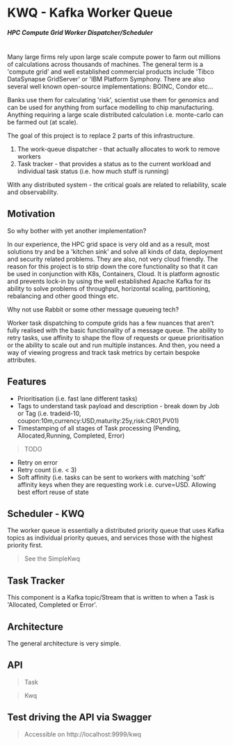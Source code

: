 # KWQ - Kafka Worker Queue

##### HPC Compute Grid Worker Dispatcher/Scheduler
#

Many large firms rely upon large scale compute power to farm out millions of calculations across thousands of machines. The general term is a 'compute grid' and well established commercial products include 'Tibco DataSynapse GridServer' or 'IBM Platform Symphony. There are also several well known open-source implementations: BOINC, Condor etc...

Banks use them for calculating 'risk', scientist use them for genomics and can be used for anything from surface modelling to chip manufacturing. Anything requiring a large scale distributed calculation i.e. monte-carlo can be farmed out (at scale).

The goal of this project is to replace 2 parts of this infrastructure.
1. The work-queue dispatcher - that actually allocates to work to remove workers
2. Task tracker - that provides a status as to the current workload and individual task status (i.e. how much stuff is running)

With any distributed system - the critical goals are related to reliability, scale and observability.

## Motivation

So why bother with yet another implementation? 

In our experience, the HPC grid space is very old and as a result, most solutions try and be a 'kitchen sink' and solve all kinds of data, deployment and security related problems. They are also, not very cloud friendly. The reason for this project is to strip down the core functionality so that it can be used in conjunction with K8s, Containers, Cloud. It is platform agnostic and prevents lock-in by using the well established Apache Kafka for its ability to solve problems of throughput, horizontal scaling, partitioning, rebalancing and other good things etc.

Why not use Rabbit or some other message queueing tech?

Worker task dispatching to compute grids has a few nuances that aren't fully realised with the basic functionality of a message queue. The ability to retry tasks, use affinity to shape the flow of requests or queue prioritisation or the ability to scale out and run multiple instances. And then, you need a way of viewing progress and track task metrics by certain bespoke attributes.

## Features

- Prioritisation (i.e. fast lane different tasks)
- Tags to understand task payload and description - break down by Job or Tag (i.e. tradeid-10, coupon:10m,currency:USD,maturity:25y,risk:CR01,PV01)
- Timestamping of all stages of Task processing (Pending, Allocated,Running, Completed, Error)
>TODO
- Retry on error
- Retry count (i.e. < 3)
- Soft affinity (i.e. tasks can be sent to workers with matching 'soft' affinity keys when they are requesting work i.e. curve=USD. Allowing best effort reuse of state

## Scheduler - KWQ

The worker queue is essentially a distributed priority queue that uses Kafka topics as individual priority queues, and services those with the highest priority first. 
> See the SimpleKwq

## Task Tracker
This component is a Kafka topic/Stream that is written to when a Task is 'Allocated, Completed or Error'.

## Architecture
The general architecture is very simple.

 
 
 ## API

> Task

> Kwq


## Test driving the API via Swagger

> Accessible on http://localhost:9999/kwq

